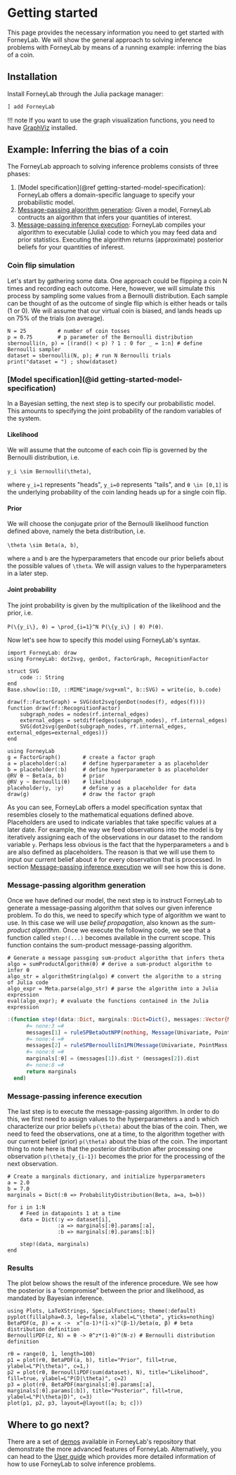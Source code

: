 # Getting started
This page provides the necessary information you need to get started with ForneyLab. We will show the general approach to solving inference problems with ForneyLab by means of a running example: inferring the bias of a coin.

## Installation
Install ForneyLab through the Julia package manager:
```julia
] add ForneyLab
```
!!! note
    If you want to use the graph visualization functions, you need to have [GraphViz](http://www.graphviz.org/) installed.

## Example: Inferring the bias of a coin
The ForneyLab approach to solving inference problems consists of three phases:

1. [Model specification](@ref getting-started-model-specification): ForneyLab offers a domain-specific language to specify your probabilistic model.
2. [Message-passing algorithm generation](@ref): Given a model, ForneyLab contructs an algorithm that infers your quantities of interest.
3. [Message-passing inference execution](@ref): ForneyLab compiles your algorithm to executable (Julia) code to which you may feed data and prior statistics. Executing the algorithm returns (approximate) posterior beliefs for your quantities of inferest.

### Coin flip simulation
Let's start by gathering some data. One approach could be flipping a coin N times and recording each outcome. Here, however, we will simulate this process by sampling some values from a Bernoulli distribution. Each sample can be thought of as the outcome of single flip which is either heads or tails (1 or 0). We will assume that our virtual coin is biased, and lands heads up on 75% of the trials (on average).

```@example 1
N = 25          # number of coin tosses
p = 0.75        # p parameter of the Bernoulli distribution
sbernoulli(n, p) = [(rand() < p) ? 1 : 0 for _ = 1:n] # define Bernoulli sampler
dataset = sbernoulli(N, p); # run N Bernoulli trials
print("dataset = ") ; show(dataset)
```

### [Model specification](@id getting-started-model-specification)
In a Bayesian setting, the next step is to specify our probabilistic model. This amounts to specifying the joint probability of the random variables of the system.

#### Likelihood
We will assume that the outcome of each coin flip is governed by the Bernoulli distribution, i.e.

``y_i \sim Bernoulli(\theta)``,

where ``y_i=1`` represents "heads", ``y_i=0`` represents "tails", and ``θ \in [0,1]`` is the underlying probability of the coin landing heads up for a single coin flip.

#### Prior
We will choose the conjugate prior of the Bernoulli likelihood function defined above, namely the beta distribution, i.e.

``\theta \sim Beta(a, b)``,

where ``a`` and ``b`` are the hyperparameters that encode our prior beliefs about the possible values of ``\theta``. We will assign values to the hyperparameters in a later step.   

#### Joint probability
The joint probability is given by the multiplication of the likelihood and the prior, i.e.

``P(\{y_i\}, θ) = \prod_{i=1}^N P(\{y_i\} | θ) P(θ)``.

Now let's see how to specify this model using ForneyLab's syntax.

```@setup 1
import ForneyLab: draw
using ForneyLab: dot2svg, genDot, FactorGraph, RecognitionFactor

struct SVG
    code :: String
end
Base.show(io::IO, ::MIME"image/svg+xml", b::SVG) = write(io, b.code)

draw(f::FactorGraph) = SVG(dot2svg(genDot(nodes(f), edges(f))))
function draw(rf::RecognitionFactor)
    subgraph_nodes = nodes(rf.internal_edges)
    external_edges = setdiff(edges(subgraph_nodes), rf.internal_edges)
    SVG(dot2svg(genDot(subgraph_nodes, rf.internal_edges, external_edges=external_edges)))
end
```

```@example 1
using ForneyLab
g = FactorGraph()       # create a factor graph
a = placeholder(:a)     # define hyperparameter a as placeholder
b = placeholder(:b)     # define hyperparameter b as placeholder
@RV θ ~ Beta(a, b)      # prior
@RV y ~ Bernoulli(θ)    # likelihood
placeholder(y, :y)      # define y as a placeholder for data
draw(g)                 # draw the factor graph
```
As you can see, ForneyLab offers a model specification syntax that resembles closely to the mathematical equations defined above. Placeholders are used to indicate variables that take specific values at a later date. For example, the way we feed observations into the model is by iteratively assigning each of the observations in our dataset to the random variable `y`. Perhaps less obvious is the fact that the hyperparameters `a` and `b` are also defined as placeholders. The reason is that we will use them to input our current belief about `θ` for every observation that is processed. In section [Message-passing inference execution](@ref) we will see how this is done.

### Message-passing algorithm generation
Once we have defined our model, the next step is to instruct ForneyLab to generate a message-passing algorithm that solves our given inference problem. To do this, we need to specify which type of algorithm we want to use. In this case we will use *belief propagation*, also known as the *sum-product algorithm*. Once we execute the following code, we see that a function called `step!(...)` becomes available in the current scope. This function contains the sum-product message-passing algorithm.
```@example 1
# Generate a message passging sum-product algorithm that infers theta
algo = sumProductAlgorithm(θ) # derive a sum-product algorithm to infer θ
algo_str = algorithmString(algo) # convert the algorithm to a string of Julia code
algo_expr = Meta.parse(algo_str) # parse the algorithm into a Julia expression
eval(algo_expr); # evaluate the functions contained in the Julia expression
```

```julia
:(function step!(data::Dict, marginals::Dict=Dict(), messages::Vector{Message}=Array{Message}(undef, 2))
      #= none:3 =#
      messages[1] = ruleSPBetaOutNPP(nothing, Message(Univariate, PointMass, m=data[:a]), Message(Univariate, PointMass, m=data[:b]))
      #= none:4 =#
      messages[2] = ruleSPBernoulliIn1PN(Message(Univariate, PointMass, m=data[:y]), nothing)
      #= none:6 =#
      marginals[:θ] = (messages[1]).dist * (messages[2]).dist
      #= none:8 =#
      return marginals
  end)
```

### Message-passing inference execution
The last step is to execute the message-passing algorithm. In order to do this, we first need to assign values to the hyperparameters ``a`` and ``b`` which characterize our prior beliefs ``p(\theta)`` about the bias of the coin. Then, we need to feed the observations, one at a time, to the algorithm together with our current belief (prior) ``p(\theta)`` about the bias of the coin. The important thing to note here is that the posterior distribution after processing one observation ``p(\theta|y_{i-1})`` becomes the prior for the processing of the next observation.

```@example 1
# Create a marginals dictionary, and initialize hyperparameters
a = 2.0
b = 7.0
marginals = Dict(:θ => ProbabilityDistribution(Beta, a=a, b=b))

for i in 1:N
    # Feed in datapoints 1 at a time
    data = Dict(:y => dataset[i],
                :a => marginals[:θ].params[:a],
                :b => marginals[:θ].params[:b])

    step!(data, marginals)
end
```

### Results
The plot below shows the result of the inference procedure. We see how the
posterior is a “compromise” between the prior and likelihood, as mandated by Bayesian inference.
```@example 1
using Plots, LaTeXStrings, SpecialFunctions; theme(:default)
pyplot(fillalpha=0.3, leg=false, xlabel=L"\theta", yticks=nothing)
BetaPDF(α, β) = x ->  x^(α-1)*(1-x)^(β-1)/beta(α, β) # beta distribution definition
BernoulliPDF(z, N) = θ -> θ^z*(1-θ)^(N-z) # Bernoulli distribution definition

rθ = range(0, 1, length=100)
p1 = plot(rθ, BetaPDF(a, b), title="Prior", fill=true, ylabel=L"P(\theta)", c=1,)
p2 = plot(rθ, BernoulliPDF(sum(dataset), N), title="Likelihood", fill=true, ylabel=L"P(D|\theta)", c=2)
p3 = plot(rθ, BetaPDF(marginals[:θ].params[:a], marginals[:θ].params[:b]), title="Posterior", fill=true, ylabel=L"P(\theta|D)", c=3)
plot(p1, p2, p3, layout=@layout([a; b; c]))
```

## Where to go next?
There are a set of [demos](https://github.com/biaslab/ForneyLab.jl/tree/master/demo) available in ForneyLab's repository that demonstrate the more advanced features of ForneyLab. Alternatively, you can head to the [User guide](@ref) which provides more detailed information of how to use ForneyLab to solve inference problems.
